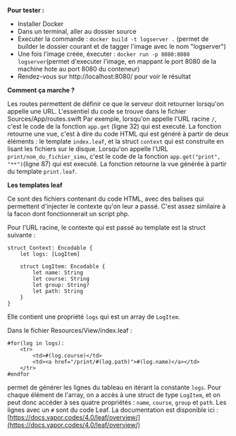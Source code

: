 **Pour tester :**

- Installer Docker
- Dans un terminal, aller au dossier source
- Executer la commande :
`docker build -t logserver .` (permet de builder le dossier courant et de tagger l'image avec le nom "logserver")
- Une fois l'image créée, éxecuter :
`docker run -p 8080:8080 logserver`(permet d'executer l'image, en mappant le port 8080 de la machine hote au port 8080 du conteneur)
- Rendez-vous sur http://localhost:8080/ pour voir le résultat

**Comment ça marche ?**

Les routes permettent de définir ce que le serveur doit retourner lorsqu'on appelle une URL. L'essentiel du code se trouve dans le fichier Sources/App/routes.swift
Par exemple, lorsqu'on appelle l'URL racine `/`, c'est le code de la fonction `app.get` (ligne 32) qui est executé. La fonction retourne une vue, c'est à dire du code HTML qui est généré à partir de deux éléments : le template `index.leaf`, et la struct `context` qui est construite en lisant les fichiers sur le disque.
Lorsqu'on appelle l'URL `print/nom_du_fichier_simu`, c'est le code de la fonction `app.get("print", "**")`(ligne 87) qui est executé. La fonction retourne la vue générée à partir du template `print.leaf`.

**Les templates leaf**

Ce sont des fichiers contenant du code HTML, avec des balises qui permettent d'injecter le contexte qu'on leur a passé. C'est assez similaire à la facon dont fonctionnerait un script php.

Pour l'URL racine, le contexte qui est passé au template est la struct suivante :

    struct Context: Encodable {
        let logs: [LogItem]
    
        struct LogItem: Encodable {
            let name: String
            let course: String
            let group: String?
            let path: String
        }
    }

Elle contient une propriété `logs` qui est un array de `LogItem`.

Dans le fichier Resources/View/index.leaf :

    #for(log in logs):
        <tr>
            <td>#(log.course)</td>
            <td><a href="/print/#(log.path)">#(log.name)</a></td>
        </tr>
    #endfor
    
permet de générer les lignes du tableau en itérant la constante `logs`. Pour chaque élément de l'array, on a accès à une struct de type `LogItem`, et on peut donc accéder à ses quatre propriétés : `name`, `course`, `group` et `path`.
Les lignes avec un `#` sont du code Leaf. La documentation est disponible ici : [https://docs.vapor.codes/4.0/leaf/overview/](https://docs.vapor.codes/4.0/leaf/overview/)

